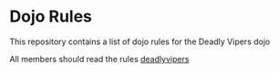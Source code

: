 Dojo Rules
==========

This repository contains a list of dojo rules for the Deadly Vipers dojo

All members should read the rules [deadlyvipers](https://github.com/deadlyvipers)
